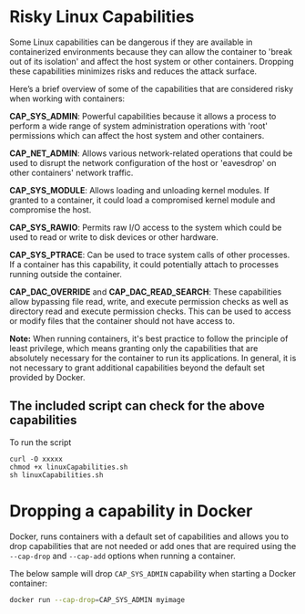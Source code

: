 # Risky Linux Capabilities
Some Linux capabilities can be dangerous if they are available in containerized environments because they can allow the container to 'break out of its isolation' and affect the host system or other containers. Dropping these capabilities minimizes risks and reduces the attack surface.

Here’s a brief overview of some of the capabilities that are considered risky when working with containers:

**CAP_SYS_ADMIN**: Powerful capabilities because it allows a process to perform a wide range of system administration operations with 'root' permissions which can affect the host system and other containers.

**CAP_NET_ADMIN**: Allows various network-related operations that could be used to disrupt the network configuration of the host or 'eavesdrop' on other containers' network traffic.

**CAP_SYS_MODULE**: Allows loading and unloading kernel modules. If granted to a container, it could load a compromised kernel module and compromise the host.

**CAP_SYS_RAWIO**: Permits raw I/O access to the system which could be used to read or write to disk devices or other hardware.

**CAP_SYS_PTRACE**: Can be used to trace system calls of other processes. If a container has this capability, it could potentially attach to processes running outside the container.

**CAP_DAC_OVERRIDE** and **CAP_DAC_READ_SEARCH**: These capabilities allow bypassing file read, write, and execute permission checks as well as directory read and execute permission checks. This can be used to access or modify files that the container should not have access to.

**Note:** When running containers, it's best practice to follow the principle of least privilege, which means granting only the capabilities that are absolutely necessary for the container to run its applications. In general, it is not necessary to grant additional capabilities beyond the default set provided by Docker.


## The included script can check for the above capabilities

To run the script 
```
curl -O xxxxx
chmod +x linuxCapabilities.sh
sh linuxCapabilities.sh
```

# Dropping a capability in Docker
Docker, runs containers with a default set of capabilities and allows you to drop capabilities that are not needed or add ones that are required using the `--cap-drop` and `--cap-add` options when running a container.

The below sample will drop `CAP_SYS_ADMIN` capability when starting a Docker container:

```bash
docker run --cap-drop=CAP_SYS_ADMIN myimage
```


